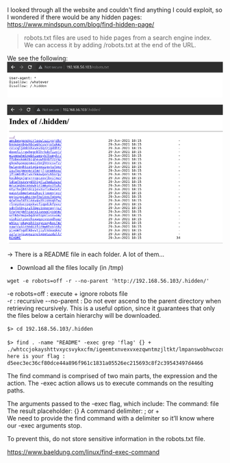 I looked through all the website and couldn't find anything I could exploit, so I wondered if there would be any hidden pages:  
https://www.mindspun.com/blog/find-hidden-page/  

> robots.txt files are used to hide pages from a search engine index.  
We can access it by adding /robots.txt at the end of the URL.  

We see the following:  
![robots](robots_txt.png)  

![hidden](hidden.png)  

-> There is a README file in each folder. A lot of them...

- Download all the files locally (in /tmp)
```
wget -e robots=off -r --no-parent 'http://192.168.56.103/.hidden/'
```
-e robots=off : execute + ignore robots file  
-r : recursive
--no-parent : Do not ever ascend to the parent directory when retrieving
           recursively.  This is a useful option, since it guarantees that
           only the files below a certain hierarchy will be downloaded.

```
$> cd 192.168.56.103/.hidden

$> find . -name "README" -exec grep 'flag' {} +
./whtccjokayshttvxycsvykxcfm/igeemtxnvexvxezqwntmzjltkt/lmpanswobhwcozdqixbowvbrhw/README:Hey, here is your flag : d5eec3ec36cf80dce44a896f961c1831a05526ec215693c8f2c39543497d4466
```

The find command is comprised of two main parts, the expression and the action.
The -exec action allows us to execute commands on the resulting paths.

The arguments passed to the -exec flag, which include:
The command: file
The result placeholder: {}
A command delimiter: \; or +  
We need to provide the find command with a delimiter so it’ll know where our -exec arguments stop.

To prevent this, do not store sensitive information in the robots.txt file.  

https://www.baeldung.com/linux/find-exec-command
